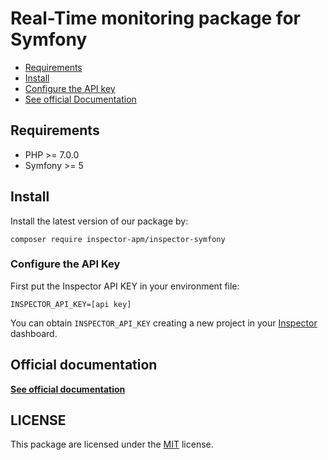 # Real-Time monitoring package for Symfony

- [Requirements](#requirements)
- [Install](#install)
- [Configure the API key](#api-key)
- [See official Documentation](https://docs.inspector.dev)

<a name="requirements"></a>

## Requirements

- PHP >= 7.0.0
- Symfony >= 5

<a name="install"></a>

## Install

Install the latest version of our package by:

```
composer require inspector-apm/inspector-symfony
```

<a name="api-key"></a>

### Configure the API Key

First put the Inspector API KEY in your environment file:

```
INSPECTOR_API_KEY=[api key]
```

You can obtain `INSPECTOR_API_KEY` creating a new project in your [Inspector](https://www.inspector.dev) dashboard.


## Official documentation

**[See official documentation](https://docs.inspector.dev)**

## LICENSE

This package are licensed under the [MIT](LICENSE) license.

